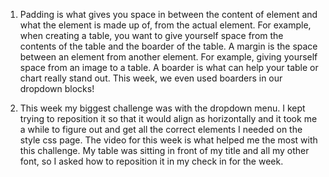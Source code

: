 1) Padding is what gives you space in between the content of element and what the element is made up of, from the actual element. For example, when creating a table, you want to give yourself space from the contents of the table and the boarder of the table. A margin is the space between an element from another element. For example, giving yourself space from an image to a table. A boarder is what can help your table or chart really stand out. This week, we even used boarders in our dropdown blocks!

2) This week my biggest challenge was with the dropdown menu. I kept trying to reposition it so that it would align as horizontally and it took me a while to figure out and get all the correct elements I needed on the style css page. The video for this week is what helped me the most with this challenge. My table was sitting in front of my title and all my other font, so I asked how to reposition it in my check in for the week. 
